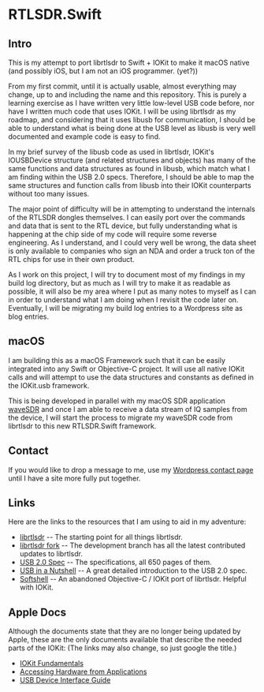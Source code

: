 # RTLSDR.Swift

## Intro

This is my attempt to port librtlsdr to Swift + IOKit to make it macOS native (and possibly iOS, but I am not an iOS programmer. (yet?))

From my first commit, until it is actually usable, almost everything may change, up to and including the name and this repository.  This is purely a learning exercise as I have written very little low-level USB code before, nor have I written much code that uses IOKit.  I will be using librtlsdr as my roadmap, and considering that it uses libusb for communication, I should be able to understand what is being done at the USB level as libusb is very well documented and example code is easy to find.

In my brief survey of the libusb code as used in librtlsdr, IOKit's IOUSBDevice structure (and related structures and objects) has many of the same functions and data structures as found in libusb, which match what I am finding within the USB 2.0 specs. Therefore, I should be able to map the same structures and function calls from libusb into their IOKit counterparts without too many issues.

The major point of difficulty will be in attempting to understand the internals of the RTLSDR dongles themselves.  I can easily port over the commands and data that is sent to the RTL device, but fully understanding what is happening at the chip side of my code will require some reverse engineering.  As I understand, and I could very well be wrong,  the data sheet is only available to companies who sign an NDA and order a truck ton of the RTL chips for use in their own product.

As I work on this project, I will try to document most of my findings in my build log directory, but as much as I will try to make it as readable as possible, it will also be my area where I put as many notes to myself as I can in order to understand what I am doing when I revisit the code later on.  Eventually, I will be migrating my build log entries to a Wordpress site as blog entries.

## macOS

I am building this as a macOS Framework such that it can be easily integrated into any Swift or Objective-C project.  It will use all native IOKit calls and will attempt to use the data structures and constants as defined in the IOKit.usb framework.

This is being developed in parallel with my macOS SDR application [waveSDR](https://github.com/getoffmyhack/waveSDR) and once I am able to receive a data stream of IQ samples from the device, I will start the process to migrate my waveSDR code from librtlsdr to this new RTLSDR.Swift framework.

## Contact

If you would like to drop a message to me, use my [Wordpress contact page ](https://getoffmyhack.wordpress.com/contact/) until I have a site more fully put together.

## Links

Here are the links to the resources that I am using to aid in my adventure:

* [librtlsdr](https://osmocom.org/projects/rtl-sdr/wiki/Rtl-sdr) -- The starting point for all things librtlsdr.
* [librtlsdr fork](https://github.com/librtlsdr/librtlsdr) -- The development branch has all the latest contributed updates to librtlsdr.
* [USB 2.0 Spec](https://www.usb.org/document-library/usb-20-specification) -- The specifications, all 650 pages of them.
* [USB in a Nutshell](https://www.beyondlogic.org/usbnutshell/usb1.shtml) -- A great detailed introduction to the USB 2.0 spec.
* [Softshell](https://github.com/hpux735/Softshell) -- An abandoned Objective-C / IOKit port of librtlsdr.  Helpful with IOKit.


## Apple Docs

Although the documents state that they are no longer being updated by Apple, these are the only documents available that describe the needed parts of the IOKit:
(The links may also change, so just google the title.)

* [IOKit Fundamentals](https://developer.apple.com/library/archive/documentation/DeviceDrivers/Conceptual/IOKitFundamentals/Introduction/Introduction.html)
* [Accessing Hardware from Applications](https://developer.apple.com/library/archive/documentation/DeviceDrivers/Conceptual/AccessingHardware/AH_Intro/AH_Intro.html)
* [USB Device Interface Guide](https://developer.apple.com/library/archive/documentation/DeviceDrivers/Conceptual/USBBook/USBIntro/USBIntro.html)

